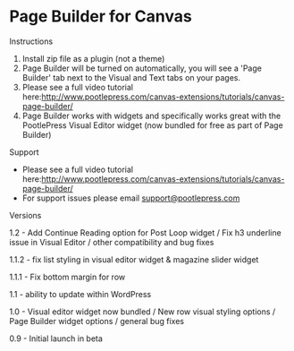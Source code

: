 Page Builder for Canvas
=======================

Instructions

1. Install zip file as a plugin (not a theme)
2. Page Builder will be turned on automatically, you will see a 'Page Builder' tab next to the Visual and Text tabs on your pages.
3. Please see a full video tutorial here:http://www.pootlepress.com/canvas-extensions/tutorials/canvas-page-builder/
4. Page Builder works with widgets and specifically works great with the PootlePress Visual Editor widget (now bundled for free as part of Page Builder)


Support

- Please see a full video tutorial here:http://www.pootlepress.com/canvas-extensions/tutorials/canvas-page-builder/
- For support issues please email support@pootlepress.com


Versions

1.2 - Add Continue Reading option for Post Loop widget / Fix h3 underline issue in Visual Editor / other compatibility and bug fixes 

1.1.2 - fix list styling in visual editor widget & magazine slider widget

1.1.1 - Fix bottom margin for row

1.1 - ability to update within WordPress

1.0 - Visual editor widget now bundled / New row visual styling options / Page Builder widget options / general bug fixes

0.9 - Initial launch in beta
